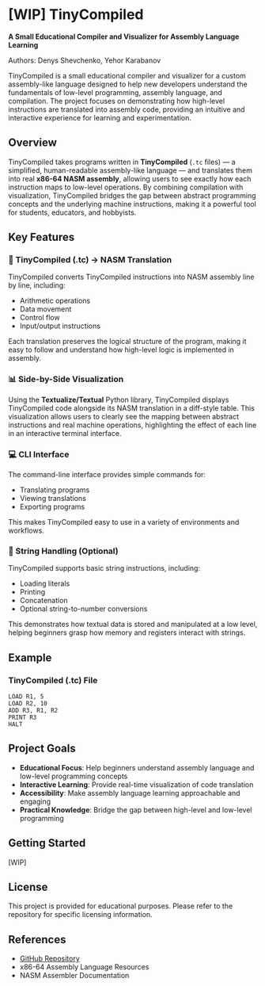 # [WIP] TinyCompiled

**A Small Educational Compiler and Visualizer for Assembly Language Learning**

Authors: Denys Shevchenko, Yehor Karabanov

TinyCompiled is a small educational compiler and visualizer for a custom assembly-like language designed to help new developers understand the fundamentals of low-level programming, assembly language, and compilation. The project focuses on demonstrating how high-level instructions are translated into assembly code, providing an intuitive and interactive experience for learning and experimentation.

## Overview

TinyCompiled takes programs written in **TinyCompiled** (`.tc` files) — a simplified, human-readable assembly-like language — and translates them into real **x86-64 NASM assembly**, allowing users to see exactly how each instruction maps to low-level operations. By combining compilation with visualization, TinyCompiled bridges the gap between abstract programming concepts and the underlying machine instructions, making it a powerful tool for students, educators, and hobbyists.

## Key Features

### 🔄 TinyCompiled (.tc) → NASM Translation
TinyCompiled converts TinyCompiled instructions into NASM assembly line by line, including:
- Arithmetic operations
- Data movement
- Control flow
- Input/output instructions

Each translation preserves the logical structure of the program, making it easy to follow and understand how high-level logic is implemented in assembly.

### 📊 Side-by-Side Visualization
Using the **Textualize/Textual** Python library, TinyCompiled displays TinyCompiled code alongside its NASM translation in a diff-style table. This visualization allows users to clearly see the mapping between abstract instructions and real machine operations, highlighting the effect of each line in an interactive terminal interface.

### 💻 CLI Interface
The command-line interface provides simple commands for:
- Translating programs
- Viewing translations
- Exporting programs

This makes TinyCompiled easy to use in a variety of environments and workflows.

### 📝 String Handling (Optional)
TinyCompiled supports basic string instructions, including:
- Loading literals
- Printing
- Concatenation
- Optional string-to-number conversions

This demonstrates how textual data is stored and manipulated at a low level, helping beginners grasp how memory and registers interact with strings.

## Example

### TinyCompiled (.tc) File

```assembly
LOAD R1, 5
LOAD R2, 10
ADD R3, R1, R2
PRINT R3
HALT
```

## Project Goals

- **Educational Focus**: Help beginners understand assembly language and low-level programming concepts
- **Interactive Learning**: Provide real-time visualization of code translation
- **Accessibility**: Make assembly language learning approachable and engaging
- **Practical Knowledge**: Bridge the gap between high-level and low-level programming

## Getting Started
[WIP]

## License

This project is provided for educational purposes. Please refer to the repository for specific licensing information.

## References

- [GitHub Repository](https://github.com/LilConsul/tinycompiled)
- x86-64 Assembly Language Resources
- NASM Assembler Documentation

